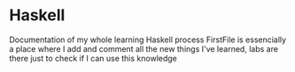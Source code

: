 # Haskell
Documentation of my whole learning Haskell process
FirstFile is essencially a place where I add and comment all the new things I've learned, 
labs are there just to check if I can use this knowledge
